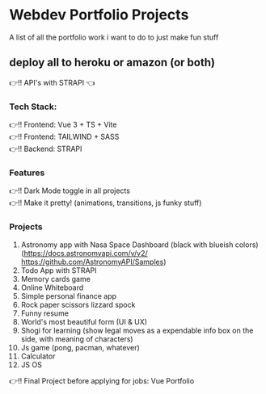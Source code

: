 # Webdev Portfolio Projects
A list of all the portfolio work i want to do to just make fun stuff

## deploy all to heroku or amazon (or both)
:point_right:!! API's with STRAPI :point_left:

### Tech Stack:
:point_right:!! Frontend: Vue 3 + TS + Vite  
:point_right:!! Frontend: TAILWIND + SASS  
:point_right:!! Backend: STRAPI  



### Features  
:point_right:!! Dark Mode toggle in all projects  
:point_right:!! Make it pretty! (animations, transitions, js funky stuff)  

### Projects  
1. Astronomy app with Nasa Space Dashboard (black with blueish colors) (https://docs.astronomyapi.com/v/v2/ https://github.com/AstronomyAPI/Samples)
2. Todo App with STRAPI
3. Memory cards game
4. Online Whiteboard
5. Simple personal finance app
6. Rock paper scissors lizzard spock
7. Funny resume
8.  World's most beautiful form (UI & UX)
9.  Shogi for learning (show legal moves as a expendable info box on the side, with meaning of characters)  
10.  Js game (pong, pacman, whatever)   
11.  Calculator
12.  JS OS


:point_right:!! Final Project before applying for jobs: Vue Portfolio

